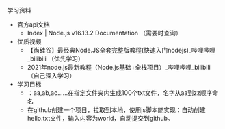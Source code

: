 学习资料
- 官方api文档
  - Index | Node.js v16.13.2 Documentation （需要时查询）
- 优质视频
  - 【尚硅谷】最经典Node.JS全套完整版教程(快速入门nodejs)_哔哩哔哩_bilibili （优先学习）
  - 2021年node.js最新教程（Node.js基础+全栈项目）_哔哩哔哩_bilibili （自己深入学习）
- 学习目标
  - ：aa,ab,ac......在指定文件夹内生成100个txt文件，名字从aa到zz顺序命名
  - 在github创建一个项目，拉取到本地，使用js脚本能实现：自动创建hello.txt文件，输入内容为world，自动提交到github。